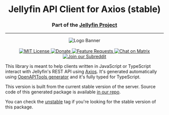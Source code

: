 <h1 align="center">Jellyfin API Client for Axios (stable)</h1>
<h3 align="center">Part of the <a href="https://jellyfin.media">Jellyfin Project</a></h3>

---

<p align="center">
<img alt="Logo Banner" src="https://raw.githubusercontent.com/jellyfin/jellyfin-ux/master/branding/SVG/banner-logo-solid.svg?sanitize=true"/>
<br/>
<br/>
<a href="https://github.com/jellyfin/jellyfin-client-axios">
<img alt="MIT License" src="https://img.shields.io/github/license/jellyfin/jellyfin-client-axios.svg"/>
</a>
<a href="https://opencollective.com/jellyfin">
<img alt="Donate" src="https://img.shields.io/opencollective/all/jellyfin.svg?label=backers"/>
</a>
<a href="https://features.jellyfin.org">
<img alt="Feature Requests" src="https://img.shields.io/badge/fider-vote%20on%20features-success.svg"/>
</a>
<a href="https://matrix.to/#/+jellyfin:matrix.org">
<img alt="Chat on Matrix" src="https://img.shields.io/matrix/jellyfin:matrix.org.svg?logo=matrix"/>
</a>
<a href="https://www.reddit.com/r/jellyfin">
<img alt="Join our Subreddit" src="https://img.shields.io/badge/reddit-r%2Fjellyfin-%23FF5700.svg"/>
</a>
</p>

This library is meant to help clients written in JavaScript or TypeScript interact with Jellyfin's REST API using [Axios](https://github.com/axios/axios).
It's generated automatically using [OpenAPITools generator](https://github.com/OpenAPITools/openapi-generator) and it's fully typed
for TypeScript.

This version is built from the current stable version of the server. Source code of this generated package is available
[in our repo](https://github.com/jellyfin/jellyfin-client-axios/tree/master/stable).

You can check the [unstable](https://www.npmjs.com/package/@jellyfin/client-axios/v/unstable) tag if you're looking for the stable version of this package.
